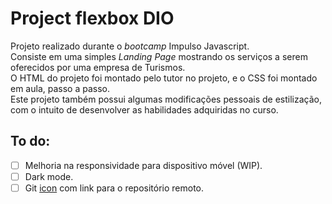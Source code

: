 # Project flexbox DIO

Projeto realizado durante o _bootcamp_ Impulso Javascript.<br>
Consiste em uma simples _Landing Page_ mostrando os serviços a serem oferecidos por uma empresa de Turismos.<br>
O HTML do projeto foi montado pelo tutor no projeto, e o CSS foi montado em aula, passo a passo. <br>
Este projeto também possui algumas modificações pessoais de estilização, com o intuito de desenvolver as habilidades adquiridas no curso.

## To do:

-   [ ] Melhoria na responsividade para dispositivo móvel (WIP).
-   [ ] Dark mode.
-   [ ] Git [icon](https://fontawesome.com/icons) com link para o repositório remoto.
